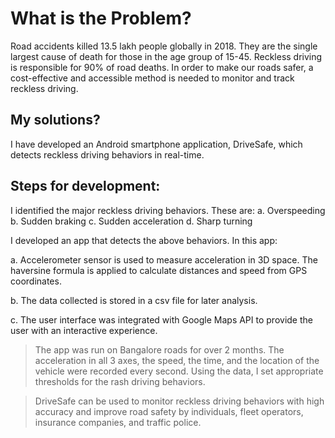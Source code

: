 # What is the Problem?

Road accidents killed 13.5 lakh people globally in 2018. They are the single largest cause of death for those in the age group of 15-45. Reckless driving is responsible for 90% of road deaths. In order to make our roads safer, a cost-effective and accessible method is needed to monitor and track reckless driving.

## My solutions?

I have developed an Android smartphone application, DriveSafe, which detects reckless driving behaviors in real-time.

## Steps for development:

I identified the major reckless driving behaviors. These are:
a. Overspeeding
b. Sudden braking
c. Sudden acceleration
d. Sharp turning


I developed an app that detects the above behaviors. In this app:

a. Accelerometer sensor is used to measure acceleration in 3D space. The haversine formula is applied to calculate distances and speed from GPS coordinates.

b. The data collected is stored in a csv file for later analysis.

c. The user interface was integrated with Google Maps API to provide the user with an interactive experience.

> The app was run on Bangalore roads for over 2 months. The acceleration in all 3 axes, the speed, the time, and the location of the vehicle were recorded every second. Using the data, I set appropriate thresholds for the rash driving behaviors.

> DriveSafe can be used to monitor reckless driving behaviors with high accuracy and improve road safety by individuals, fleet operators, insurance companies, and traffic police.




